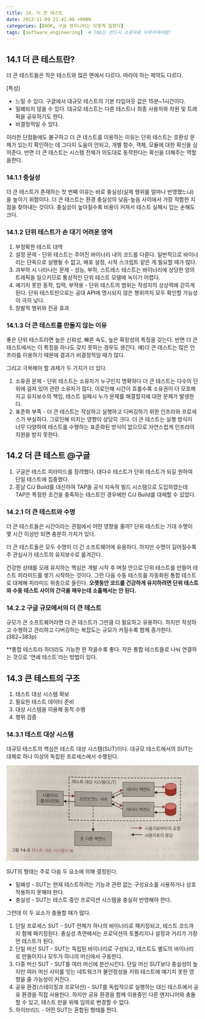 ```yaml
---
title: 14. 더 큰 테스트
date: 2022-11-09 21:42:08 +0900
categories: [BOOK, 구글 엔지니어는 이렇게 일한다]
tags: [software_engineering]  # TAG는 반드시 소문자로 이루어져야함!
---
```


## 14.1 더 큰 테스트란?
더 큰 테스트들은 작은 테스트와 많은 면에서 다르다. 따라야 하는 제약도 다르다.

[특성]
* 느릴 수 있다. 구글에서 대규모 테스트의 기본 타임아웃 값은 15분~1시간이다.
* 밀폐되지 않을 수 있다. 대규모 테스트는 다른 테스트나 최종 사용자와 자원 및 트래픽을 공유하기도 한다.
* 비결정적일 수 있다.

이러한 단점들에도 불구하고 더 큰 테스트를 이용하는 이유는 단위 테스트는 호환성 문제가 있는지 확인하는 데 그다지 도움이 안되고, 개별 함수, 객체, 모듈에 대한 확신을 심어준다. 반면 더 큰 테스트는 시스템 전체가 의도대로 동작한다는 확신을 더해주는 역할을한다.

### 14.1.1 충실성
더 큰 테스트가 존재하는 첫 번째 이유는 바로 충실성(실제 행위를 얼마나 반영했느냐)을 높이기 위함이다. 더 큰 테스트는 환경 충실성의 낮음-높음 사이에서 가장 적합한 지점을 찾아내는 것이다. 충실성이 높아질수록 비용이 커져서 테스트 실패시 입는 손해도 크다.

### 14.1.2 단위 테스트가 손 대기 어려운 영역
1. 부정확한 테스트 대역
2. 설정 문제 - 단위 테스트는 주어진 바이너리 내의 코드를 다룬다. 일반적으로 바이너리는 단독으로 실행될 수 없고, 배포 설정, 시작 스크립트 같은 게 필요할 때가 많다.
3. 과부하 시 나타나는 문제 - 성능, 부하, 스트레스 테스트는 바이너리에 상당한 양의 트래픽을 일으키므로 통상적인 단위 테스트 모델에 녹이기 어렵다.
4. 예기치 못한 동작, 입력, 부작용 - 단위 테스트의 범위는 작성자의 상상력에 갇히게 된다. 단위 테스트만으로는 공대 API에 명시되지 않은 행위까지 모두 확인할 가능성이 극히 낮다.
5. 창발적 행위와 진공 효과


### 14.1.3 더 큰 테스트를 만들지 않는 이유
좋은 단위 테스트라면 높은 신뢰성, 빠른 속도, 높은 확장성의 특징을 갖는다. 반면 더 큰 테스트에서는 이 특징을 하나도 갖지 못하는 경우도 생긴다. 예)더 큰 테스트는 많은 인프라를 이용하기 때문에 결과가 비결정적일 때가 많다.

그리고 극복해야 할 과제가 두 가지가 더 있다.
1. 소유권 문제 - 단위 테스트는 소유자가 누구인지 명확하다 더 큰 테스트는 다수의 단위에 걸져 있어 관련 소유자가 많다. 이로인해 시간이 흐를수록 소유권이 더 모호해지고 유지보수의 책임, 테스트 실패시 누가 문제를 해결할지에 대한 문제가 발생한다.
2. 표준화 부족 - 더 큰 테스트는 작성하고 실행하고 디버깅하기 위한 인프라와 프로세스가 부실하다. 그로인해 미치는 영향이 상당히 크다. 더 큰 테스트는 실행 방식이 너무 다양하여 테스트를 수행하는 표준화된 방식이 없으므로 자연스럽게 인프라의 지원을 받지 못한다.

## 14.2 더 큰 테스트 @구글
1. 구글은 테스트 피라미드를 장려했다. 대다수 테스트가 단위 테스트가 되길 원하여 단일 테스트에 집중했다.
2. 훗날 C/J Build를 대신하여 TAP을 공식 지속적 빌드 시스템으로 도입하였는데 TAP은 특정한 조건을 충족하는 테스트인 경우에만 C/J Build를 대체할 수 있었다.

### 14.2.1 더 큰 테스트와 수명
더 큰 테스트들은 시간이라는 관점에서 어떤 영향을 줄까? 단위 테스트는 기대 수명이 몇 시간 이상만 되면 충분히 가치가 있다.

더 큰 테스트들은 모두 수명이 더 긴 소프트웨어에 유용하다. 하지만 수명이 길어질수록 주 관심사가 테스트의 유지보수로 옮겨간다.

건강한 상태를 오래 유지하는 핵심은 개발 시작 후 며칠 안으로 단위 테스트를 만들어 테스트 피라미드를 쌓기 시작하는 것이다. 그런 다음 수동 테스트를 자동화된 통합 테스트로 대체해 피라미드 위층으로 올린다. __오랫동안 코드를 건강하게 유지하려면 단위 테스트와 수동 테스트 사이의 간극을 매우는데 소홀해서는 안 된다.__

### 14.2.2 구글 규모에서의 더 큰 테스트
규모가 큰 소프트웨어라면 더 큰 테스트가 그만큼 더 필요하고 유용하다. 하지만 작성하고 수행하고 관리하고 디버깅하는 복잡도는 규모가 커질수록 함께 증가한다. (382~383p)

**통합 테스트라 하더라도 가능한 한 작을수록 좋다. 작은 통합 테스트들로 나눠 연결하는 것으로 '연쇄 테스트'라는 방법이 있다.

## 14.3 큰 테스트의 구조
1. 테스트 대상 시스템 확보
2. 필요한 테스트 데이터 준비
3. 대상 시스템을 이용해 동작 수행
4. 행위 검증

### 14.3.1 테스트 대상 시스템
대규모 테스트의 핵심은 테스트 대상 시스템(SUT)이다. 대규모 테스트에서의 SUT는 대체로 하나 이상의 독립된 프로세스에서 수행된다.

<img src="/assets/img/posting_img/book/구글엔지니어/테스트대상시스템.jpeg" width="700px">

SUT의 형태는 주로 다음 두 요소에 의해 결정된다.
* 밀폐성 - SUT는 현재 테스트하려는 기능과 관련 없는 구성요소를 사용하거나 상호작용하지 못해야 한다.
* 충실성 - SUT는 테스트 중인 프로덕션 시스템을 충실히 반영해야 한다.

그런데 이 두 요소가 충돌할 때가 많다.
1. 단일 프로세스 SUT - SUT 전체가 하나의 바이너리로 패키징되고, 테스트 코드까지 함께 패키징된다. 충실성 측면에서는 프로덕션의 토폴리지나 설정과 거리가 가장 먼 테스트가 된다.
2. 단일 머신 SUT - SUT는 독립된 바이너리로 구성되고, 테스트도 별도의 바이너리로 만들어지나 모두가 하나의 머신에서 구동한다.
3. 다중 머신 SUT - SUT를 여러 머신에 분산시킨다. 단일 머신 SUT보다 충실성이 높지만 여러 머신 사이를 잇는 네트워크가 불안정성을 키워 테스트에 예기치 못한 영향을 줄 가능성이 커진다.
4. 공유 환경(스테이징과 프로덕션) - SUT를 독립적으로 실행하는 대신 테스트에서 공유 환경을 직접 사용한다. 하지만 공유 환경을 함께 이용중인 다른 엔지니어와 충돌할 수 있고, 테스트 만을 위해 임의로 변경할 수 없다.
5. 하이브리드 - 어떤 SUT는 혼합된 형태를 띈다.
